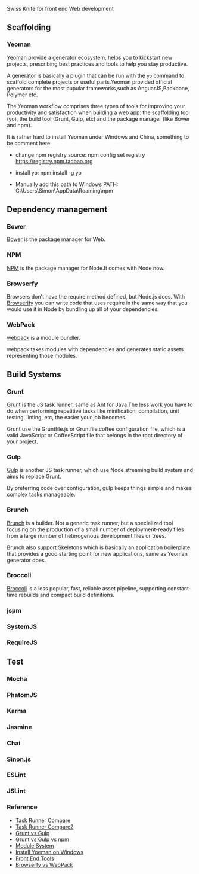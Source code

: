 Swiss Knife for front end Web development

## Scaffolding

### Yeoman

[Yeoman](http://yeoman.io/) provide a generator ecosystem, helps you to kickstart new projects, prescribing best practices and tools to help you stay productive.

A generator is basically a plugin that can be run with the `yo` command to scaffold complete projects or useful parts.Yeoman provided official generators for the most pupular frameworks,such as AnguarJS,Backbone, Polymer etc.

The Yeoman workflow comprises three types of tools for improving your productivity and satisfaction when building a web app: the scaffolding tool (yo), the build tool (Grunt, Gulp, etc) and the package manager (like Bower and npm).

It is rather hard to install Yeoman under Windows and China, something to be comment here:

* change npm registry source: npm config set registry https://registry.npm.taobao.org

* install yo: npm install -g yo

* Manually add this path to Windows PATH: C:\Users\Simon\AppData\Roaming\npm



## Dependency management

### Bower

[Bower](http://bower.io/) is the package manager for Web.


### NPM

[NPM](https://www.npmjs.com/) is the package manager for Node.It comes with Node now.


### Browserfy

Browsers don't have the require method defined, but Node.js does. With [Browserify](http://browserify.org/) you can write code that uses require in the same way that you would use it in Node by bundling up all of your dependencies.


### WebPack

[webpack](http://webpack.github.io/docs/) is a module bundler.

webpack takes modules with dependencies and generates static assets representing those modules.



## Build Systems

### Grunt

[Grunt](https://github.com/gruntjs/grunt) is the JS task runner, same as Ant for Java.The less work you have to do when performing repetitive tasks like minification, compilation, unit testing, linting, etc, the easier your job becomes. 

Grunt use the Gruntfile.js or Gruntfile.coffee configuration file, which is a valid JavaScript or CoffeeScript file that belongs in the root directory of your project.


### Gulp

[Gulp](https://github.com/gulpjs/gulp) is another JS task runner, which use Node streaming build system and aims to replace Grunt.

By preferring code over configuration, gulp keeps things simple and makes complex tasks manageable.


### Brunch
[Brunch](https://github.com/brunch/brunch) is a builder. Not a generic task runner, but a specialized tool focusing on the production of a small number of deployment-ready files from a large number of heterogenous development files or trees.

Brunch also support Skeletons which is basically an application boilerplate that provides a good starting point for new applications, same as Yeoman generator does.


### Broccoli
[Broccoli](https://github.com/broccolijs/broccoli) is a less popular, fast, reliable asset pipeline, supporting constant-time rebuilds and compact build definitions. 

### jspm

### SystemJS

### RequireJS



## Test

### Mocha

### PhatomJS

### Karma

### Jasmine

### Chai

### Sinon.js

### ESLint

### JSLint



### Reference
- [Task Runner Compare](https://github.com/brunch/brunch-guide/blob/master/content/en/chapter01-whats-brunch.md#brunch-vs-others)
- [Task Runner Compare2](http://brunch.io/compare.html)
- [Grunt vs Gulp](http://sixrevisions.com/web-development/grunt-vs-gulp/)
- [Grunt vs Gulp vs npm](https://ponyfoo.com/articles/choose-grunt-gulp-or-npm)
- [Module System](http://webpack.github.io/docs/motivation.html)
- [Install Yoeman on Windows](https://github.com/joyent/node/issues/4356)
- [Front End Tools](http://reactkungfu.com/2015/07/the-hitchhikers-guide-to-modern-javascript-tooling/?utm_source=javascriptweekly&utm_medium=email)
- [Browserfy vs WebPack](https://medium.com/@housecor/browserify-vs-webpack-b3d7ca08a0a9)

